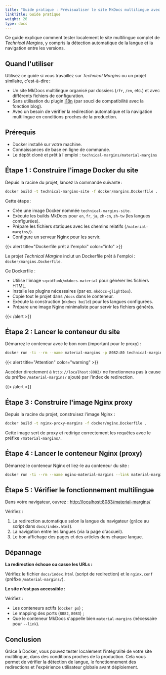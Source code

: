 ```yaml
---
title: "Guide pratique : Prévisualiser le site MkDocs multilingue avec Docker"
linkTitle: Guide pratique
weight: 20  
type: docs
---
```


Ce guide explique comment tester localement le site multilingue complet de *Technical Margins*, y compris la détection automatique de la langue et la navigation entre les versions.

## Quand l'utiliser

Utilisez ce guide si vous travaillez sur *Technical Margins* ou un projet similaire, c'est-à-dire :

- Un site MkDocs multilingue organisé par dossiers (`/fr`, `/en`, etc.) et avec différents fichiers de configuration.
- Sans utilisation du plugin [i18n](https://ultrabug.github.io/mkdocs-static-i18n/) (par souci de compatibilité avec la fonction blog).
- Avec un besoin de vérifier la redirection automatique et la navigation multilingue en conditions proches de la production.

## Prérequis

- Docker installé sur votre machine.
- Connaissances de base en ligne de commande.
- Le dépôt cloné et prêt à l'emploi : `technical-margins/material-margins`

## Étape 1 : Construire l'image Docker du site

Depuis la racine du projet, lancez la commande suivante :

```bash
docker build -t technical-margins-site -f docker/margins.Dockerfile .
```

Cette étape :

- Crée une image Docker nommée `technical-margins-site`.
- Exécute les builds MkDocs pour `en`, `fr`, `ja`, `zh-cn`, `zh-tw` (les langues configurées).
- Prépare les fichiers statiques avec les chemins relatifs (`/material-margins/`).  
- Configure un serveur Nginx pour les servir.

{{< alert title="Dockerfile prêt à l'emploi" color="info" >}}
  
Le projet *Technical Margins* inclut un Dockerfile prêt à l'emploi : `docker/margins.Dockerfile`.  

Ce Dockerfile :  

- Utilise l'image `squidfunk/mkdocs-material` pour générer les fichiers HTML.
- Installe les plugins nécessaires (par ex. `mkdocs-glightbox`).
- Copie tout le projet dans `/docs` dans le conteneur.
- Exécute la construction (`mkdocs build`) pour les langues configurées.
- Prépare une image Nginx minimaliste pour servir les fichiers générés.

{{< /alert >}}

## Étape 2 : Lancer le conteneur du site

Démarrez le conteneur avec le bon nom (important pour le proxy) :

```bash
docker run -ti --rm --name material-margins -p 8082:80 technical-margins-site
```

{{< alert title="Attention" color="warning" >}}

Accéder directement à `http://localhost:8082/` ne fonctionnera pas à cause du préfixe `/material-margins/` ajouté par l'index de redirection.

{{< /alert >}}

## Étape 3 : Construire l'image Nginx proxy

Depuis la racine du projet, construisez l'image Nginx :

```bash
docker build -t nginx-proxy-margins -f docker/nginx.Dockerfile .
```

Cette image sert de proxy et redirige correctement les requêtes avec le préfixe `/material-margins/`.

## Étape 4 : Lancer le conteneur Nginx (proxy)

Démarrez le conteneur Nginx et liez-le au conteneur du site :

```bash
docker run -ti --rm --name nginx-material-margins --link material-margins:material-margins -p 8083:80 nginx-proxy-margins
```

## Étape 5 : Vérifier le fonctionnement multilingue

Dans votre navigateur, ouvrez : [http://localhost:8083/material-margins/](http://localhost:8083/material-margins/)

Vérifiez :

1. La redirection automatique selon la langue du navigateur (grâce au script dans `docs/index.html`).
2. La navigation entre les langues (via la page d'accueil).
3. Le bon affichage des pages et des articles dans chaque langue.

## Dépannage

**La redirection échoue ou casse les URLs :**

Vérifiez le fichier `docs/index.html` (script de redirection) et le `nginx.conf` (préfixe `/material-margins/`).

**Le site n'est pas accessible :**

Vérifiez :

- Les conteneurs actifs (`docker ps`) ;
- Le mapping des ports (`8082`, `8083`) ;
- Que le conteneur MkDocs s'appelle bien `material-margins` (nécessaire pour `--link`).

## Conclusion

Grâce à Docker, vous pouvez tester localement l'intégralité de votre site multilingue, dans des conditions proches de la production. Cela vous permet de vérifier la détection de langue, le fonctionnement des redirections et l'expérience utilisateur globale avant déploiement.
